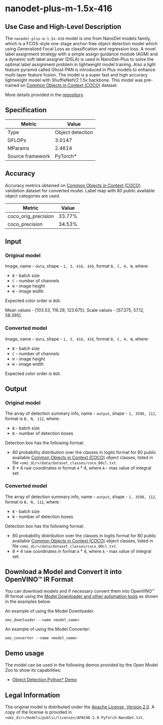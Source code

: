 # nanodet-plus-m-1.5x-416

## Use Case and High-Level Description

The `nanodet-plus-m-1.5x-416` model is one from NanoDet models family, which is a FCOS-style one-stage anchor-free object detection model which using Generalized Focal Loss as classification and regression loss. A novel label assignment strategy with a simple assign guidance module (AGM) and a dynamic soft label assigner (DSLA) is used in NanoDet-Plus to solve the optimal label assignment problem in lightweight model training. Also a light feature pyramid called Ghost-PAN is introduced in Plus models to enhance multi-layer feature fusion. The model is a super fast and high accuracy lightweight model with ShuffleNetV2 1.5x backbone. This model was pre-trained on [Common Objects in Context (COCO)](https://cocodataset.org/#home) dataset.

More details provided in the [repository](https://github.com/RangiLyu/nanodet).

## Specification

| Metric                          | Value             |
|---------------------------------|-------------------|
| Type                            | Object detection  |
| GFLOPs                          | 3.0147            |
| MParams                         | 2.4614            |
| Source framework                | PyTorch\*         |

## Accuracy

Accuracy metrics obtained on [Common Objects in Context (COCO)](https://cocodataset.org/#home) validation dataset for converted model. Label map with 80 public available object categories are used.

| Metric              | Value  |
| ------------------- | ------ |
| coco_orig_precision | 33.77% |
| coco_precision      | 34.53% |

## Input

### Original model

Image, name - `data`, shape - `1, 3, 416, 416`, format `B, C, H, W`, where:

- `B` - batch size
- `C` - number of channels
- `H` - image height
- `W` - image width

Expected color order is `BGR`.

Mean values - [103.53, 116.28, 123.675].
Scale values - [57.375, 57.12, 58.395].

### Converted model

Image, name - `data`, shape - `1, 3, 416, 416`, format `B, C, H, W`, where:

- `B` - batch size
- `C` - number of channels
- `H` - image height
- `W` - image width

Expected color order is `BGR`.

## Output

### Original model

The array of detection summary info, name - `output`, shape - `1, 3598, 112`, format is `B, N, 112`, where:

- `B` - batch size
- `N` - number of detection boxes

Detection box has the following format:

- 80 probability distribution over the classes in logits format for 80 public available [Common Objects in Context (COCO)](https://cocodataset.org/#home) object classes, listed in file `<omz_dir>/data/dataset_classes/coco_80cl.txt`.
- 8 * 4 raw coordinates in format `A` * 4, where `A` - max value of integral set.

### Converted model

The array of detection summary info, name - `output`, shape - `1, 3598, 112`, format is `B, N, 112`, where:

- `B` - batch size
- `N` - number of detection boxes

Detection box has the following format:

- 80 probability distribution over the classes in logits format for 80 public available [Common Objects in Context (COCO)](https://cocodataset.org/#home) object classes, listed in file `<omz_dir>/data/dataset_classes/coco_80cl.txt`.
- 8 * 4 raw coordinates in format `A` * 4, where `A` - max value of integral set.

## Download a Model and Convert it into OpenVINO™ IR Format

You can download models and if necessary convert them into OpenVINO™ IR format using the [Model Downloader and other automation tools](../../../tools/model_tools/README.md) as shown in the examples below.

An example of using the Model Downloader:
```
omz_downloader --name <model_name>
```

An example of using the Model Converter:
```
omz_converter --name <model_name>
```

## Demo usage

The model can be used in the following demos provided by the Open Model Zoo to show its capabilities:

* [Object Detection Python\* Demo](../../../demos/object_detection_demo/python/README.md)

## Legal Information

The original model is distributed under the
[Apache License, Version 2.0](https://raw.githubusercontent.com/RangiLyu/nanodet/main/LICENSE).
A copy of the license is provided in `<omz_dir>/models/public/licenses/APACHE-2.0-PyTorch-NanoDet.txt`.

